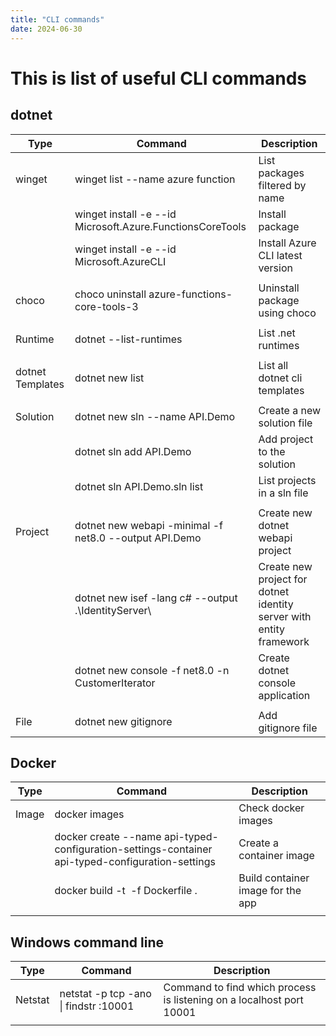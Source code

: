 ```yaml
---
title: "CLI commands"
date: 2024-06-30
---
```


# This is list of useful CLI commands

## dotnet

| Type          | Command     | Description |
| ------------- | ----------- | ----------- |
| winget | winget list --name azure function                         | List packages filtered by name   |
|        | winget install -e --id Microsoft.Azure.FunctionsCoreTools | Install package                  |
|        | winget install -e --id Microsoft.AzureCLI                 | Install Azure CLI latest version |
| | | |
| choco | choco uninstall azure-functions-core-tools-3 | Uninstall package using choco |
| | | |
| Runtime | dotnet --list-runtimes | List .net runtimes |
| | | |
| dotnet Templates | dotnet new list | List all dotnet cli templates |
| | | |
| Solution | dotnet new sln --name API.Demo | Create a new solution file  |
|          | dotnet sln add API.Demo        | Add project to the solution |
|          | dotnet sln API.Demo.sln list   | List projects in a sln file |
| | | |
| Project | dotnet new webapi -minimal -f net8.0 --output API.Demo | Create new dotnet webapi project                                    |
|         | dotnet new isef -lang c# --output .\IdentityServer\    | Create new project for dotnet identity server with entity framework |
|         | dotnet new console -f net8.0 -n CustomerIterator       | Create dotnet console application                                   |
| | | |
| File | dotnet new gitignore | Add gitignore file |


## Docker

| Type | Command | Description |
| - | - | - |
| Image | docker images                                                                                    | Check docker images               |
|       | docker create --name api-typed-configuration-settings-container api-typed-configuration-settings | Create a container image          |
|       | docker build -t <image tag> -f Dockerfile .                                                      | Build container image for the app |
| | | |

## Windows command line
| Type | Command | Description |
| - | - | - |
| Netstat | netstat -p tcp -ano \| findstr :10001 | Command to find which process is listening on a localhost port 10001 |
| | | |